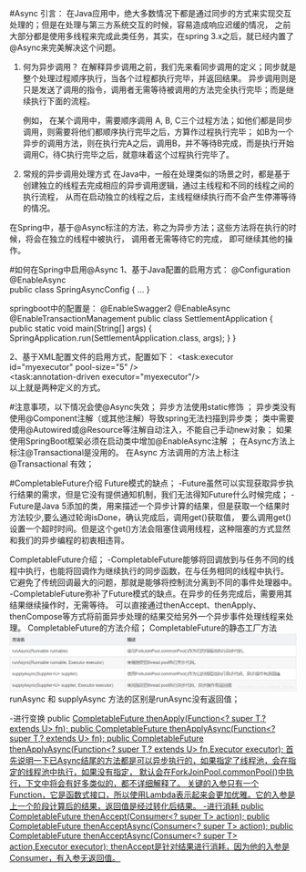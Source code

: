 #Async
引言： 在Java应用中，绝大多数情况下都是通过同步的方式来实现交互处理的；但是在处理与第三方系统交互的时候，容易造成响应迟缓的情况，
之前大部分都是使用多线程来完成此类任务，其实，在spring 3.x之后，就已经内置了@Async来完美解决这个问题。
1.  何为异步调用？
    在解释异步调用之前，我们先来看同步调用的定义；同步就是整个处理过程顺序执行，当各个过程都执行完毕，并返回结果。 
    异步调用则是只是发送了调用的指令，调用者无需等待被调用的方法完全执行完毕；而是继续执行下面的流程。

    例如， 在某个调用中，需要顺序调用 A, B, C三个过程方法；如他们都是同步调用，则需要将他们都顺序执行完毕之后，方算作过程执行完毕； 
    如B为一个异步的调用方法，则在执行完A之后，调用B，并不等待B完成，而是执行开始调用C，待C执行完毕之后，就意味着这个过程执行完毕了。
2.  常规的异步调用处理方式
    在Java中，一般在处理类似的场景之时，都是基于创建独立的线程去完成相应的异步调用逻辑，通过主线程和不同的线程之间的执行流程，
    从而在启动独立的线程之后，主线程继续执行而不会产生停滞等待的情况。

在Spring中，基于@Async标注的方法，称之为异步方法；这些方法将在执行的时候，将会在独立的线程中被执行， 
调用者无需等待它的完成， 即可继续其他的操作。

#如何在Spring中启用@Async
1、基于Java配置的启用方式：
@Configuration  
@EnableAsync  
public class SpringAsyncConfig { ... }  

springboot中的配置是：
@EnableSwagger2
@EnableAsync
@EnableTransactionManagement
public class SettlementApplication {
public static void main(String[] args) {
    SpringApplication.run(SettlementApplication.class, args);
    }
}

2、基于XML配置文件的启用方式，配置如下：
<task:executor id="myexecutor" pool-size="5"  />  
<task:annotation-driven executor="myexecutor"/>  
以上就是两种定义的方式。

#注意事项，以下情况会使@Async失效；
异步方法使用static修饰 ；
异步类没有使用@Component注解（或其他注解）导致spring无法扫描到异步类；
类中需要使用@Autowired或@Resource等注解自动注入，不能自己手动new对象；
如果使用SpringBoot框架必须在启动类中增加@EnableAsync注解 ；
在Async方法上标注@Transactional是没用的。 在Async 方法调用的方法上标注@Transactional 有效；


#CompletableFuture介绍
Future模式的缺点；
-Future虽然可以实现获取异步执行结果的需求，但是它没有提供通知机制，我们无法得知Future什么时候完成；
-Future是Java 5添加的类，用来描述一个异步计算的结果，但是获取一个结果时方法较少,要么通过轮询isDone，确认完成后，调用get()获取值，
要么调用get()设置一个超时时间。但是这个get()方法会阻塞住调用线程，这种阻塞的方式显然和我们的异步编程的初衷相违背。

CompletableFuture介绍；
-CompletableFuture能够将回调放到与任务不同的线程中执行，也能将回调作为继续执行的同步函数，在与任务相同的线程中执行。
它避免了传统回调最大的问题，那就是能够将控制流分离到不同的事件处理器中。
-CompletableFuture弥补了Future模式的缺点。在异步的任务完成后，需要用其结果继续操作时，无需等待。
可以直接通过thenAccept、thenApply、thenCompose等方式将前面异步处理的结果交给另外一个异步事件处理线程来处理。
CompletableFuture的方法介绍；
CompletableFuture的静态工厂方法
![img.png](img.png)
runAsync 和 supplyAsync 方法的区别是runAsync没有返回值；

-进行变换
public <U> CompletableFuture<U> thenApply(Function<? super T,? extends U> fn);
public <U> CompletableFuture<U> thenApplyAsync(Function<? super T,? extends U> fn);
public <U> CompletableFuture<U> thenApplyAsync(Function<? super T,? extends U> fn,Executor executor);
首先说明一下已Async结尾的方法都是可以异步执行的，如果指定了线程池，会在指定的线程池中执行，如果没有指定，
默认会在ForkJoinPool.commonPool()中执行，下文中将会有好多类似的，都不详细解释了。
关键的入参只有一个Function，它是函数式接口，所以使用Lambda表示起来会更加优雅。它的入参是上一个阶段计算后的结果，返回值是经过转化后结果。
-进行消耗
public CompletableFuture<Void> thenAccept(Consumer<? super T> action);
public CompletableFuture<Void> thenAcceptAsync(Consumer<? super T> action);
public CompletableFuture<Void> thenAcceptAsync(Consumer<? super T> action,Executor executor);
thenAccept是针对结果进行消耗，因为他的入参是Consumer，有入参无返回值。
